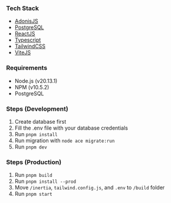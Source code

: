 ### Tech Stack

-   [AdonisJS](https://adonisjs.com/)
-   [PostgreSQL](https://postgresql.org/)
-   [ReactJS](https://react.dev/)
-   [Typescript](http://typescript.com/)
-   [TailwindCSS](https://tailwindcss.com/)
-   [ViteJS](https://vitejs.dev/)

### Requirements

-   Node.js (v20.13.1)
-   NPM (v10.5.2)
-   PostgreSQL

### Steps (Development)

1. Create database first
2. Fill the .env file with your database credentials
3. Run `pnpm install`
4. Run migration with `node ace migrate:run`
5. Run `pnpm dev`

### Steps (Production)

1. Run `pnpm build`
2. Run `pnpm install --prod`
3. Move `/inertia`, `tailwind.config.js`, and `.env` to `/build` folder
4. Run `pnpm start`

